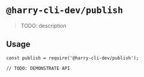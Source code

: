 # `@harry-cli-dev/publish`

> TODO: description

## Usage

```
const publish = require('@harry-cli-dev/publish');

// TODO: DEMONSTRATE API
```
